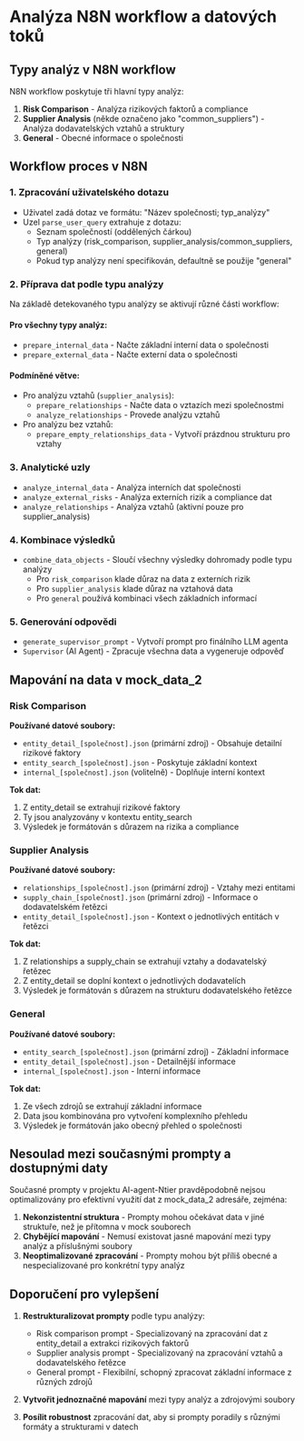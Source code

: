 # Analýza N8N workflow a datových toků

## Typy analýz v N8N workflow

N8N workflow poskytuje tři hlavní typy analýz:

1. **Risk Comparison** - Analýza rizikových faktorů a compliance
2. **Supplier Analysis** (někde označeno jako "common_suppliers") - Analýza dodavatelských vztahů a struktury
3. **General** - Obecné informace o společnosti

## Workflow proces v N8N

### 1. Zpracování uživatelského dotazu
- Uživatel zadá dotaz ve formátu: "Název společnosti; typ_analýzy"
- Uzel `parse_user_query` extrahuje z dotazu:
  - Seznam společností (oddělených čárkou)
  - Typ analýzy (risk_comparison, supplier_analysis/common_suppliers, general)
  - Pokud typ analýzy není specifikován, defaultně se použije "general"

### 2. Příprava dat podle typu analýzy
Na základě detekovaného typu analýzy se aktivují různé části workflow:

#### Pro všechny typy analýz:
- `prepare_internal_data` - Načte základní interní data o společnosti
- `prepare_external_data` - Načte externí data o společnosti

#### Podmíněné větve:
- Pro analýzu vztahů (`supplier_analysis`):
  - `prepare_relationships` - Načte data o vztazích mezi společnostmi
  - `analyze_relationships` - Provede analýzu vztahů
- Pro analýzu bez vztahů:
  - `prepare_empty_relationships_data` - Vytvoří prázdnou strukturu pro vztahy

### 3. Analytické uzly
- `analyze_internal_data` - Analýza interních dat společnosti
- `analyze_external_risks` - Analýza externích rizik a compliance dat
- `analyze_relationships` - Analýza vztahů (aktivní pouze pro supplier_analysis)

### 4. Kombinace výsledků
- `combine_data_objects` - Sloučí všechny výsledky dohromady podle typu analýzy
  - Pro `risk_comparison` klade důraz na data z externích rizik
  - Pro `supplier_analysis` klade důraz na vztahová data
  - Pro `general` používá kombinaci všech základních informací

### 5. Generování odpovědi
- `generate_supervisor_prompt` - Vytvoří prompt pro finálního LLM agenta
- `Supervisor` (AI Agent) - Zpracuje všechna data a vygeneruje odpověď

## Mapování na data v mock_data_2

### Risk Comparison

**Používané datové soubory:**
- `entity_detail_[společnost].json` (primární zdroj) - Obsahuje detailní rizikové faktory
- `entity_search_[společnost].json` - Poskytuje základní kontext
- `internal_[společnost].json` (volitelně) - Doplňuje interní kontext

**Tok dat:**
1. Z entity_detail se extrahují rizikové faktory
2. Ty jsou analyzovány v kontextu entity_search
3. Výsledek je formátován s důrazem na rizika a compliance

### Supplier Analysis

**Používané datové soubory:**
- `relationships_[společnost].json` (primární zdroj) - Vztahy mezi entitami
- `supply_chain_[společnost].json` (primární zdroj) - Informace o dodavatelském řetězci
- `entity_detail_[společnost].json` - Kontext o jednotlivých entitách v řetězci

**Tok dat:**
1. Z relationships a supply_chain se extrahují vztahy a dodavatelský řetězec
2. Z entity_detail se doplní kontext o jednotlivých dodavatelích
3. Výsledek je formátován s důrazem na strukturu dodavatelského řetězce

### General

**Používané datové soubory:**
- `entity_search_[společnost].json` (primární zdroj) - Základní informace
- `entity_detail_[společnost].json` - Detailnější informace
- `internal_[společnost].json` - Interní informace

**Tok dat:**
1. Ze všech zdrojů se extrahují základní informace
2. Data jsou kombinována pro vytvoření komplexního přehledu
3. Výsledek je formátován jako obecný přehled o společnosti

## Nesoulad mezi současnými prompty a dostupnými daty

Současné prompty v projektu AI-agent-Ntier pravděpodobně nejsou optimalizovány pro efektivní využití dat z mock_data_2 adresáře, zejména:

1. **Nekonzistentní struktura** - Prompty mohou očekávat data v jiné struktuře, než je přítomna v mock souborech
2. **Chybějící mapování** - Nemusí existovat jasné mapování mezi typy analýz a příslušnými soubory
3. **Neoptimalizované zpracování** - Prompty mohou být příliš obecné a nespecializované pro konkrétní typy analýz

## Doporučení pro vylepšení

1. **Restrukturalizovat prompty** podle typu analýzy:
   - Risk comparison prompt - Specializovaný na zpracování dat z entity_detail a extrakci rizikových faktorů
   - Supplier analysis prompt - Specializovaný na zpracování vztahů a dodavatelského řetězce
   - General prompt - Flexibilní, schopný zpracovat základní informace z různých zdrojů

2. **Vytvořit jednoznačné mapování** mezi typy analýz a zdrojovými soubory

3. **Posílit robustnost** zpracování dat, aby si prompty poradily s různými formáty a strukturami v datech
